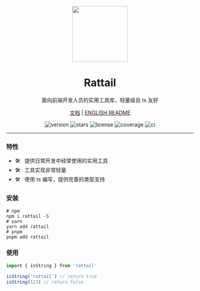 <div align="center">
  <a href="https://rattail.pages.dev/zh">
    <img src="https://rattail.pages.dev/logo.svg" width="150">
  </a>
  <h1>Rattail</h1>
  <p>面向前端开发人员的实用工具库，轻量级且 ts 友好</p>
  <p>
    <a href="https://rattail.pages.dev/zh">文档</a> |
    <a href="https://github.com/varletjs/rattail/blob/main/README.md">ENGLISH README</a>
  </p>
  <p>
    <img src="https://img.shields.io/npm/v/rattail?style=flat-square" alt="version">
    <img src="https://img.shields.io/github/stars/varletjs/rattail" alt="stars">
    <img src="https://img.shields.io/npm/l/rattail.svg" alt="license">
    <img src="https://img.shields.io/codecov/c/github/varletjs/rattail" alt="coverage">
    <img src="https://github.com/varletjs/varlet/workflows/CI/badge.svg" alt="ci">
  </p>
</div>

---

### 特性

- 🛠️ &nbsp; 提供日常开发中经常使用的实用工具
- 🛠️ &nbsp; 工具实现非常轻量
- 🛠️ &nbsp; 使用 ts 编写，提供完善的类型支持

### 安装

```shell
# npm
npm i rattail -S
# yarn
yarn add rattail
# pnpm
pnpm add rattail
```

### 使用

```ts
import { isString } from 'rattail'

isString('rattail') // return true
isString(123) // return false
```
